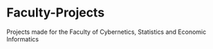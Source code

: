 # Faculty-Projects
Projects made for the Faculty of Cybernetics, Statistics and Economic Informatics

